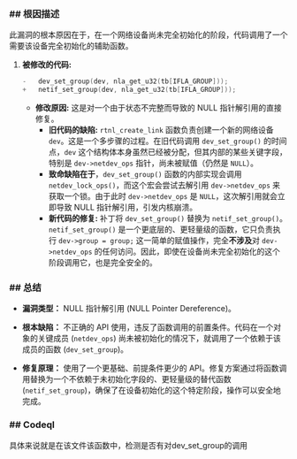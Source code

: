### **## 根因描述**

此漏洞的根本原因在于，在一个网络设备尚未完全初始化的阶段，代码调用了一个需要该设备完全初始化的辅助函数。

1.  **被修改的代码:**
    ```c
    -	dev_set_group(dev, nla_get_u32(tb[IFLA_GROUP]));
    +	netif_set_group(dev, nla_get_u32(tb[IFLA_GROUP]));
    ```
    *   **修改原因:** 这是对一个由于状态不完整而导致的 NULL 指针解引用的直接修复。
        *   **旧代码的缺陷:** `rtnl_create_link` 函数负责创建一个新的网络设备 `dev`。这是一个多步骤的过程。在旧代码调用 `dev_set_group()` 的时间点，`dev` 这个结构体本身虽然已经被分配，但其内部的某些关键字段，特别是 `dev->netdev_ops` 指针，尚未被赋值（仍然是 `NULL`）。
        *   **致命缺陷在于**，`dev_set_group()` 函数的内部实现会调用 `netdev_lock_ops()`，而这个宏会尝试去解引用 `dev->netdev_ops` 来获取一个锁。由于此时 `dev->netdev_ops` 是 `NULL`，这次解引用就会立即导致 NULL 指针解引用，引发内核崩溃。
        *   **新代码的修复:** 补丁将 `dev_set_group()` 替换为 `netif_set_group()`。`netif_set_group()` 是一个更底层的、更轻量级的函数，它只负责执行 `dev->group = group;` 这一简单的赋值操作，完全**不涉及**对 `dev->netdev_ops` 的任何访问。因此，即使在设备尚未完全初始化的这个阶段调用它，也是完全安全的。

### **## 总结**

*   **漏洞类型：**
    NULL 指针解引用 (NULL Pointer Dereference)。

*   **根本缺陷：**
    不正确的 API 使用，违反了函数调用的前置条件。代码在一个对象的关键成员 (`netdev_ops`) 尚未被初始化的情况下，就调用了一个依赖于该成员的函数 (`dev_set_group`)。

*   **修复原理：**
    使用了一个更基础、前提条件更少的 API。修复方案通过将函数调用替换为一个不依赖于未初始化字段的、更轻量级的替代函数 (`netif_set_group`)，确保了在设备初始化的这个特定阶段，操作可以安全地完成。



### ## Codeql

具体来说就是在该文件该函数中，检测是否有对dev_set_group的调用